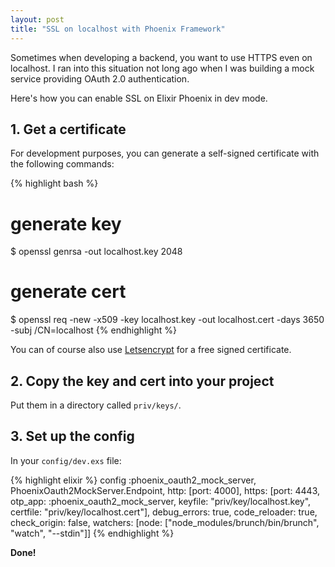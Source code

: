 ```yaml
---
layout: post
title: "SSL on localhost with Phoenix Framework"
---
```


Sometimes when developing a backend, you want to use HTTPS even on localhost. I ran into this situation not long ago when I was building a mock service providing OAuth 2.0 authentication.

Here's how you can enable SSL on Elixir Phoenix in dev mode.

## 1. Get a certificate

For development purposes, you can generate a self-signed certificate with the following commands:

{% highlight bash %}
# generate key
$ openssl genrsa -out localhost.key 2048
# generate cert
$ openssl req -new -x509 -key localhost.key -out localhost.cert -days 3650 -subj /CN=localhost
{% endhighlight %}

You can of course also use [Letsencrypt](https://letsencrypt.org/) for a free signed certificate.

## 2. Copy the key and cert into your project

Put them in a directory called `priv/keys/`.

## 3. Set up the config

In your `config/dev.exs` file:

{% highlight elixir %}
  config :phoenix_oauth2_mock_server, PhoenixOauth2MockServer.Endpoint,
    http: [port: 4000],
    https: [port: 4443,
            otp_app: :phoenix_oauth2_mock_server,
            keyfile: "priv/key/localhost.key",
            certfile: "priv/key/localhost.cert"],
    debug_errors: true,
    code_reloader: true,
    check_origin: false,
    watchers: [node: ["node_modules/brunch/bin/brunch", "watch", "--stdin"]]
{% endhighlight %}

**Done!**
